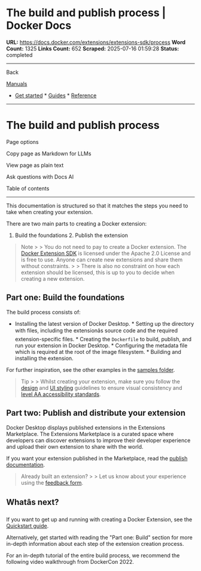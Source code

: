 # The build and publish process | Docker Docs

**URL:** https://docs.docker.com/extensions/extensions-sdk/process
**Word Count:** 1325
**Links Count:** 652
**Scraped:** 2025-07-16 01:59:28
**Status:** completed

---

Back

[Manuals](https://docs.docker.com/manuals/)

  * [Get started](https://docs.docker.com/get-started/)   * [Guides](https://docs.docker.com/guides/)   * [Reference](https://docs.docker.com/reference/)

* * *

# The build and publish process

Page options

Copy page as Markdown for LLMs

View page as plain text

Ask questions with Docs AI

Table of contents

* * *

This documentation is structured so that it matches the steps you need to take when creating your extension.

There are two main parts to creating a Docker extension:

  1. Build the foundations   2. Publish the extension

> Note >  > You do not need to pay to create a Docker extension. The [Docker Extension SDK](https://www.npmjs.com/package/@docker/extension-api-client) is licensed under the Apache 2.0 License and is free to use. Anyone can create new extensions and share them without constraints. >  > There is also no constraint on how each extension should be licensed, this is up to you to decide when creating a new extension.

## Part one: Build the foundations

The build process consists of:

  * Installing the latest version of Docker Desktop.   * Setting up the directory with files, including the extensionâs source code and the required extension-specific files.   * Creating the `Dockerfile` to build, publish, and run your extension in Docker Desktop.   * Configuring the metadata file which is required at the root of the image filesystem.   * Building and installing the extension.

For further inspiration, see the other examples in the [samples folder](https://github.com/docker/extensions-sdk/tree/main/samples).

> Tip >  > Whilst creating your extension, make sure you follow the [design](https://docs.docker.com/extensions/extensions-sdk/design/design-guidelines/) and [UI styling](https://docs.docker.com/extensions/extensions-sdk/design/) guidelines to ensure visual consistency and [level AA accessibility standards](https://www.w3.org/WAI/WCAG2AA-Conformance).

## Part two: Publish and distribute your extension

Docker Desktop displays published extensions in the Extensions Marketplace. The Extensions Marketplace is a curated space where developers can discover extensions to improve their developer experience and upload their own extension to share with the world.

If you want your extension published in the Marketplace, read the [publish documentation](https://docs.docker.com/extensions/extensions-sdk/extensions/publish/).

> Already built an extension? >  > Let us know about your experience using the [feedback form](https://survey.alchemer.com/s3/7184948/Publishers-Feedback-Form).

## Whatâs next?

If you want to get up and running with creating a Docker Extension, see the [Quickstart guide](https://docs.docker.com/extensions/extensions-sdk/quickstart/).

Alternatively, get started with reading the "Part one: Build" section for more in-depth information about each step of the extension creation process.

For an in-depth tutorial of the entire build process, we recommend the following video walkthrough from DockerCon 2022.